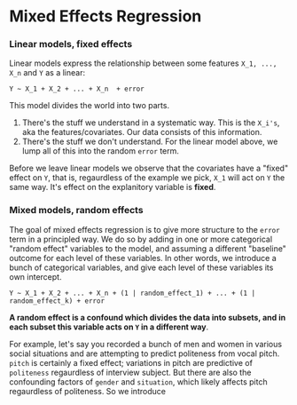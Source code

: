 # Mixed Effects Regression


### Linear models, fixed effects

Linear models express the relationship between some features `X_1, ..., X_n` and `Y` as a linear:

```
Y ~ X_1 + X_2 + ... + X_n  + error
```

This model divides the world into two parts. 

1) There's the stuff we understand in a systematic way. This is the `X_i's`, aka the features/covariates. Our data consists of this information.
2) There's the stuff we don't understand. For the linear model above, we lump all of this into the random `error` term. 

Before we leave linear models we observe that the covariates have a "fixed" effect on `Y`, that is, regaurdless of the example we pick, `X_1` will act on `Y` the same way. It's effect on the explanitory variable is **fixed**.

### Mixed models, random effects

The goal of mixed effects regression is to give more structure to the `error` term in a principled way. We do so by adding in one or more categorical "random effect" variables to the model, and assuming a different "baseline" outcome for each level of these variables. In other words, we introduce a bunch of categorical variables, and give each level of these variables its own intercept.


```
Y ~ X_1 + X_2 + ... + X_n + (1 | random_effect_1) + ... + (1 | random_effect_k) + error
```


**A random effect is a confound which divides the data into subsets, and in each subset this variable acts on `Y` in a different way**. 

For example, let's say you recorded a bunch of men and women in various social situations and are attempting to predict politeness from vocal pitch. `pitch` is certainly a fixed effect; variations in pitch are predictive of `politeness` regaurdless of interview subject. But there are also the confounding factors of `gender` and `situation`, which likely affects pitch regaurdless of politeness. So we introduce 




